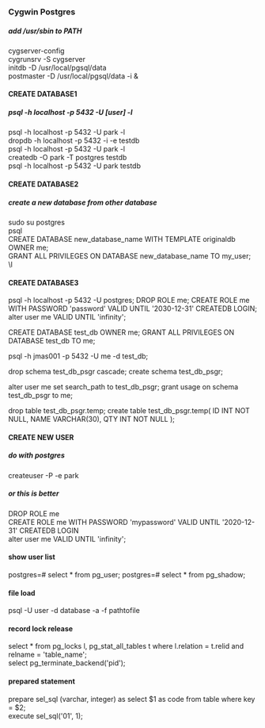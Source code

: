 
### Cygwin Postgres  
##### add /usr/sbin to PATH  
cygserver-config  
cygrunsrv -S cygserver  
initdb -D /usr/local/pgsql/data  
postmaster -D /usr/local/pgsql/data -i &  

#### CREATE DATABASE1  
##### psql -h localhost -p 5432 -U [user] -l   
psql -h localhost -p 5432 -U park -l  
dropdb -h localhost -p 5432 -i -e testdb  
psql -h localhost -p 5432 -U park -l  
createdb -O park -T postgres testdb  
psql -h localhost -p 5432 -U park testdb  

#### CREATE DATABASE2  
##### create a new database from other database  
sudo su postgres  
psql  
CREATE DATABASE new_database_name WITH TEMPLATE originaldb OWNER me;  
GRANT ALL PRIVILEGES ON DATABASE new_database_name TO my_user;  
\l  

#### CREATE DATABASE3  
psql -h localhost -p 5432 -U postgres;
DROP ROLE me;
CREATE ROLE me WITH PASSWORD 'password' VALID UNTIL '2030-12-31' CREATEDB LOGIN;
alter user me VALID UNTIL 'infinity';

CREATE DATABASE test_db OWNER me;
GRANT ALL PRIVILEGES ON DATABASE test_db TO me;

psql -h jmas001 -p 5432 -U me -d test_db;

drop schema test_db_psgr cascade;
create schema test_db_psgr;

alter user me set search_path to test_db_psgr;
grant usage on schema test_db_psgr to me;

drop table test_db_psgr.temp;
create table test_db_psgr.temp(
  ID INT NOT NULL,
  NAME VARCHAR(30),
  QTY INT NOT NULL
);


#### CREATE NEW USER  
##### do with postgres  
createuser -P -e park  
##### or this is better  
DROP ROLE me  
CREATE ROLE me WITH PASSWORD 'mypassword' VALID UNTIL '2020-12-31' CREATEDB LOGIN  
alter user me VALID UNTIL 'infinity';


#### show user list
postgres=# select * from pg_user;
postgres=# select * from pg_shadow;


#### file load  
psql -U user -d database -a -f pathtofile  


#### record lock release  
select * from pg_locks l, pg_stat_all_tables t where l.relation = t.relid and relname = 'table_name';  
select pg_terminate_backend('pid');  


#### prepared statement  
prepare sel_sql (varchar, integer) as select $1 as code from table where key = $2;  
execute sel_sql('01', 1);  


